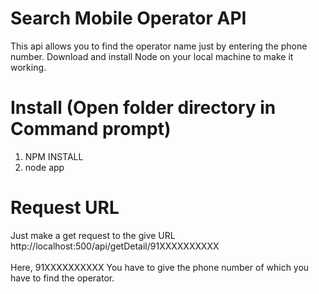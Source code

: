 # Search Mobile Operator API

This api allows you to find the operator name just by entering the phone number.
Download and install Node on your local machine to make it working.

# Install (Open folder directory in Command prompt)

1. NPM INSTALL
2. node app

# Request URL

Just make a get request to the give URL
http://localhost:500/api/getDetail/91XXXXXXXXXX <br /><br/>
Here,
91XXXXXXXXXX You have to give the phone number of which you have to find the operator.
